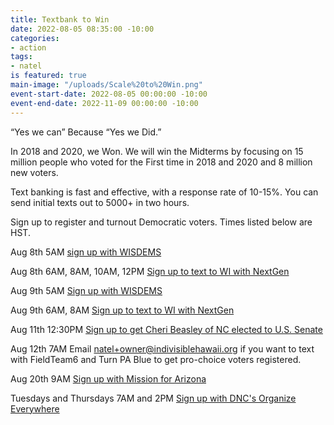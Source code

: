 ```yaml
---
title: Textbank to Win
date: 2022-08-05 08:35:00 -10:00
categories:
- action
tags:
- natel
is featured: true
main-image: "/uploads/Scale%20to%20Win.png"
event-start-date: 2022-08-05 00:00:00 -10:00
event-end-date: 2022-11-09 00:00:00 -10:00
---
```


“Yes we can” Because “Yes we Did.”

In 2018 and 2020, we Won. We will win the Midterms by focusing on 15 million people who voted for the First time in 2018 and 2020 and 8 million new voters.

Text banking is fast and effective, with a response rate of 10-15%. You can send initial texts out to 5000+ in two hours. 

Sign up to register and turnout Democratic voters. Times listed below are HST.

Aug 8th 5AM [sign up with WISDEMS](https://events.democrats.org/event/476162/)

Aug 8th 6AM, 8AM, 10AM, 12PM [Sign up to text to WI with NextGen](https://www.mobilize.us/nextgen/event/479725/)  

Aug 9th 5AM [Sign up with WISDEMS](https://events.democrats.org/event/476162/)

Aug 9th 6AM, 8AM [Sign up to text to WI with NextGen](https://www.mobilize.us/nextgen/event/479725/)

Aug 11th 12:30PM [Sign up to get Cheri Beasley of NC elected to U.S. Senate](https://events.democrats.org/event/485365/) 

Aug 12th 7AM Email natel+owner@indivisiblehawaii.org if you want to text with FieldTeam6 and Turn PA Blue to get pro-choice voters registered.  

Aug 20th 9AM [Sign up with Mission for Arizona](https://events.democrats.org/event/487230/)

Tuesdays and Thursdays 7AM and 2PM [Sign up with DNC's Organize Everywhere](https://events.democrats.org/event/418266/)